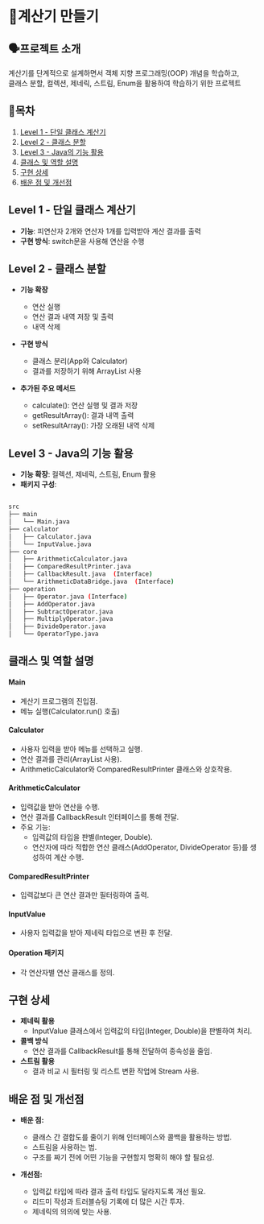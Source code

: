# 🐣계산기 만들기

## 🗣️프로젝트 소개
계산기를 단계적으로 설계하면서 객체 지향 프로그래밍(OOP) 개념을 학습하고,   
클래스 분할, 컬렉션, 제네릭, 스트림, Enum을 활용하여 학습하기 위한 프로젝트


## 🔗목차
1. [Level 1 - 단일 클래스 계산기](#level-1---단일-클래스-계산기)
2. [Level 2 - 클래스 분할](#level-2---클래스-분할)
3. [Level 3 - Java의 기능 활용](#level-3---java의-기능-활용)
4. [클래스 및 역할 설명](#클래스-및-역할-설명)
5. [구현 상세](#구현-상세)
6. [배운 점 및 개선점](#배운-점-및-개선점)


## Level 1 - 단일 클래스 계산기
- **기능**: 피연산자 2개와 연산자 1개를 입력받아 계산 결과를 출력
- **구현 방식**: switch문을 사용해 연산을 수행

## Level 2 - 클래스 분할

- **기능 확장**
    - 연산 실행
    - 연산 결과 내역 저장 및 출력
    - 내역 삭제

- **구현 방식**
    - 클래스 분리(App와 Calculator)
    - 결과를 저장하기 위해 ArrayList 사용
  
- **추가된 주요 메서드**
    - calculate(): 연산 실행 및 결과 저장 
    - getResultArray(): 결과 내역 출력 
    - setResultArray(): 가장 오래된 내역 삭제

## Level 3 - Java의 기능 활용

- **기능 확장**: 컬렉션, 제네릭, 스트림, Enum 활용 
- **패키지 구성**:

```bash

src
├── main
│   └── Main.java
├── calculator
│   ├── Calculator.java
│   └── InputValue.java
├── core
│   ├── ArithmeticCalculator.java
│   ├── ComparedResultPrinter.java
│   ├── CallbackResult.java  (Interface)
│   └── ArithmeticDataBridge.java  (Interface)
├── operation
│   ├── Operator.java (Interface)
│   ├── AddOperator.java
│   ├── SubtractOperator.java
│   ├── MultiplyOperator.java
│   ├── DivideOperator.java
│   └── OperatorType.java
```

## 클래스 및 역할 설명
#### Main

- 계산기 프로그램의 진입점.
- 메뉴 실행(Calculator.run() 호출)

#### Calculator

- 사용자 입력을 받아 메뉴를 선택하고 실행.
- 연산 결과를 관리(ArrayList 사용).
- ArithmeticCalculator와 ComparedResultPrinter 클래스와 상호작용.

#### ArithmeticCalculator

- 입력값을 받아 연산을 수행.
- 연산 결과를 CallbackResult 인터페이스를 통해 전달.
- 주요 기능:
    - 입력값의 타입을 판별(Integer, Double).
    - 연산자에 따라 적합한 연산 클래스(AddOperator, DivideOperator 등)를 생성하여 계산 수행.


#### ComparedResultPrinter

- 입력값보다 큰 연산 결과만 필터링하여 출력.


#### InputValue

- 사용자 입력값을 받아 제네릭 타입으로 변환 후 전달.


#### Operation 패키지

- 각 연산자별 연산 클래스를 정의.

## 구현 상세

- **제네릭 활용**
    - InputValue 클래스에서 입력값의 타입(Integer, Double)을 판별하여 처리.
- **콜백 방식**
    - 연산 결과를 CallbackResult를 통해 전달하여 종속성을 줄임.
- **스트림 활용**
    - 결과 비교 시 필터링 및 리스트 변환 작업에 Stream 사용.

## 배운 점 및 개선점
- **배운 점:**
    - 클래스 간 결합도를 줄이기 위해 인터페이스와 콜백을 활용하는 방법. 
    - 스트림을 사용하는 법.
    - 구조를 짜기 전에 어떤 기능을 구현할지 명확히 해야 할 필요성.

- **개선점:**

    - 입력값 타입에 따라 결과 출력 타입도 달라지도록 개선 필요.
    - 리드미 작성과 트러블슈팅 기록에 더 많은 시간 투자.
    - 제네릭의 의의에 맞는 사용.

